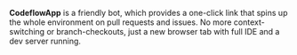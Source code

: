 **CodeflowApp** is a friendly bot, which provides a one-click link that spins up the whole environment on pull requests and issues. No more context-switching or branch-checkouts, just a new browser tab with full IDE and a dev server running.
